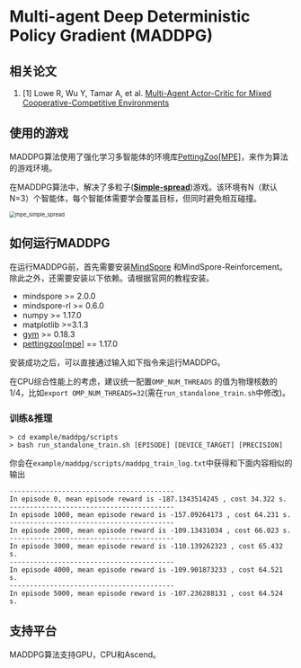 # Multi-agent Deep Deterministic Policy Gradient (MADDPG)

## 相关论文

1. [1] Lowe R, Wu Y, Tamar A, et al. [Multi-Agent Actor-Critic for Mixed Cooperative-Competitive Environments](https://arxiv.org/pdf/1706.02275v1.pdf)


## 使用的游戏

MADDPG算法使用了强化学习多智能体的环境库[PettingZoo[MPE]](https://pettingzoo.farama.org/)，来作为算法的游戏环境。

在MADDPG算法中，解决了多粒子([**Simple-spread**](https://pettingzoo.farama.org/environments/mpe/simple_spread/))游戏。该环境有N（默认N=3）个智能体，每个智能体需要学会覆盖目标，但同时避免相互碰撞。

<img src="../../docs/images/mpe_simple_spread.gif" alt="mpe_simple_spread" style="zoom: 67%;" />

## 如何运行MADDPG

在运行MADDPG前，首先需要安装[MindSpore](https://www.mindspore.cn/install) 和MindSpore-Reinforcement。除此之外，还需要安装以下依赖。请根据官网的教程安装。

- mindspore >= 2.0.0
- mindspore-rl >= 0.6.0
- numpy >= 1.17.0
- matplotlib >=3.1.3
- [gym](https://github.com/openai/gym) >= 0.18.3
- [pettingzoo[mpe]](https://pettingzoo.farama.org/environments/mpe/) == 1.17.0

安装成功之后，可以直接通过输入如下指令来运行MADDPG。

在CPU综合性能上的考虑，建议统一配置`OMP_NUM_THREADS` 的值为物理核数的1/4，比如`export OMP_NUM_THREADS=32`(需在`run_standalone_train.sh`中修改)。

### 训练&推理

```shell
> cd example/maddpg/scripts
> bash run_standalone_train.sh [EPISODE] [DEVICE_TARGET] [PRECISION]
```

你会在`example/maddpg/scripts/maddpg_train_log.txt`中获得和下面内容相似的输出

```shell
-----------------------------------------
In episode 0, mean episode reward is -187.1343514245 , cost 34.322 s.
-----------------------------------------
In episode 1000, mean episode reward is -157.09264173 , cost 64.231 s.
-----------------------------------------
In episode 2000, mean episode reward is -109.13431034 , cost 66.023 s.
-----------------------------------------
In episode 3000, mean episode reward is -110.139262323 , cost 65.432 s.
-----------------------------------------
In episode 4000, mean episode reward is -109.901873233 , cost 64.521 s.
-----------------------------------------
In episode 5000, mean episode reward is -107.236288131 , cost 64.524 s.
```

## 支持平台

MADDPG算法支持GPU，CPU和Ascend。
